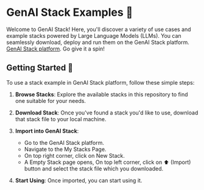 # GenAI Stack Examples 📄

Welcome to GenAI Stack! Here, you'll discover a variety of use cases and example stacks powered by Large Language Models (LLMs). You can seamlessly download, deploy and run them on the GenAI Stack platform. [GenAI Stack platform]([url](https://app.aiplanet.com)). Go give it a spin!

## Getting Started 🚀

To use a stack example in GenAI Stack platform, follow these simple steps:

1. **Browse Stacks**: Explore the available stacks in this repository to find one suitable for your needs.

2. **Download Stack**: Once you've found a stack you'd like to use, download that stack file to your local machine.

3. **Import into GenAI Stack**:

   - Go to the GenAI Stack platform.
   - Navigate to the My Stacks Page.
   - On top right corner, click on New Stack.
   - A Empty Stack page opens, On top left corner, click on ⬆️ (Import) button and select the stack file which you downloaded.

4. **Start Using**: Once imported, you can start using it.
